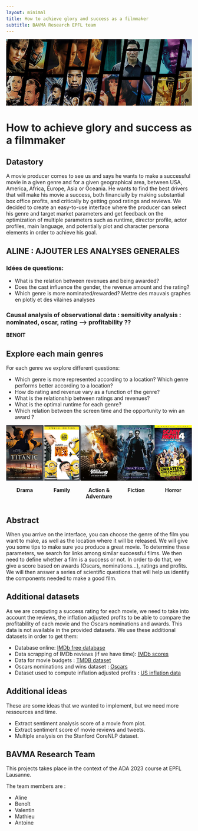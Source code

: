 ```yaml
---
layout: minimal
title: How to achieve glory and success as a filmmaker 
subtitle: BAVMA Research EPFL team
---
```


![movies ribon](assets/img/movies.jpeg)

# How to achieve glory and success as a filmmaker

## Datastory

A movie producer comes to see us and says he wants to make a successful movie in a given genre and for a given geographical area, between USA, America, Africa, Europe, Asia or Oceania. He wants to find the best drivers that will make his movie a success, both financially by making substantial box office profits, and critically by getting good ratings and reviews. We decided to create an easy-to-use interface where the producer can select his genre and target market parameters and get feedback on the optimization of multiple parameters such as runtime, director profile, actor profiles, main language, and potentially plot and character persona elements in order to achieve his goal. 

## ALINE : AJOUTER LES ANALYSES GENERALES 

### Idées de questions:
- What is the relation between revenues and being awarded?
- Does the cast influence the gender, the revenue amount and the rating?
- Which genre is more nominated/rewarded?
Mettre des mauvais graphes en plotly et des vilaines analyses


### Causal analysis of observational data : sensitivity analysis : nominated, oscar, rating --> profitability ?? 

**BENOIT**




## Explore each main genres 

For each genre we explore different questions:

- Which genre is more represented according to a location? Which genre performs better according to a location?
- How do rating and revenue vary as a function of the genre?
- What is the relationship between ratings and revenues?
- What is the optimal runtime for each genre?
- Which relation between the screen time and the opportunity to win an award ?



<div style="display:flex; justify-content: space-between;">
  <div style="text-align:center;">
    <a href="/drama"><img src="/assets/img/drama.jpeg" alt="Drama" style="width:150px; height:150px;"></a>
    <p><strong>Drama</strong></p>
  </div>
  
  <div style="text-align:center;">
    <a href="/family"><img src="/assets/img/family.jpeg" alt="Family" style="width:150px; height:150px;"></a>
    <p><strong>Family</strong></p>
  </div>
  
  <div style="text-align:center;">
    <a href="/action_adventure"><img src="/assets/img/action.png" alt="Action & Adventure" style="width:150px; height:150px;"></a>
    <p><strong>Action & Adventure</strong></p>
  </div>
  
  <div style="text-align:center;">
    <a href="/fiction"><img src="/assets/img/fiction.jpeg" alt="Fiction" style="width:150px; height:150px;"></a>
    <p><strong>Fiction</strong></p>
  </div>
  
  <div style="text-align:center;">
    <a href="/horror"><img src="/assets/img/horror.jpeg" alt="Horror" style="width:150px; height:150px;"></a>
    <p><strong>Horror</strong></p>
  </div>
</div>

## Abstract

When you arrive on the interface, you can choose the genre of the film you want to make, as well as the location where it will be released. We will give you some tips to make sure you produce a great movie.
To determine these parameters, we search for links among similar successful films. We then need to define whether a film is a success or not. In order to do that, we give a score based on awards (Oscars, nominations...), ratings and profits. 
We will then answer a series of scientific questions that will help us identify the components needed to make a good film.






## Additional datasets

As we are computing a success rating for each movie, we need to take into account the reviews, the inflation adjusted profits to be able to compare the profitability of each movie and the Oscars nominations and awards. This data is not available in the provided datasets. We use these additional datasets in order to get them:

- Database online: [IMDb free database](https://developer.imdb.com/non-commercial-datasets/) 
- Data scrapping of IMDb reviews (if we have time): [IMDb scores](exploration/IMDb_scrapping_v1.ipynb)
- Data for movie budgets : [TMDB dataset](https://www.kaggle.com/datasets/kakarlaramcharan/tmdb-data-0920)
- Oscars nominations and wins dataset : [Oscars](https://www.kaggle.com/datasets/pushpakhinglaspure/oscar-dataset)
- Dataset used to compute inflation adjusted profits : [US inflation data](https://www.kaggle.com/datasets/varpit94/us-inflation-data-updated-till-may-2021)

## Additional ideas

These are some ideas that we wanted to implement, but we need more ressources and time.
- Extract sentiment analysis score of a movie from plot.
- Extract sentiment score of movie reviews and tweets.
- Multiple analysis on the Stanford CoreNLP dataset.


## BAVMA Research Team

This projects takes place in the context of the ADA 2023 course at EPFL Lausanne.

The team members are : 

- Aline
- Benoît
- Valentin
- Mathieu
- Antoine

